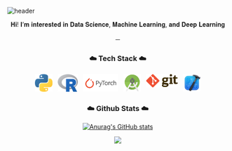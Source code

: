 ![header](https://capsule-render.vercel.app/api?type=waving&text=About%20Me&height=200&fontColor=ffffff)

<p align="center">
  𝐇𝐢! 𝐈’𝐦 𝐢𝐧𝐭𝐞𝐫𝐞𝐬𝐭𝐞𝐝 𝐢𝐧 𝐃𝐚𝐭𝐚 𝐒𝐜𝐢𝐞𝐧𝐜𝐞, 𝐌𝐚𝐜𝐡𝐢𝐧𝐞 𝐋𝐞𝐚𝐫𝐧𝐢𝐧𝐠, 𝐚𝐧𝐝 𝐃𝐞𝐞𝐩 𝐋𝐞𝐚𝐫𝐧𝐢𝐧𝐠       
</p>
<p align="center">
－
</p>

<h3 align="center">☁️ Tech Stack ☁️</h3>
<div align="center">

<p align="center">
  <img src="https://github.com/sw930718/image_folder/blob/main/image/768px-Python-logo-notext.svg.png" alt="Python" height="40" style="vertical-align:top; margin:4px">
  <img src="https://github.com/sw930718/image_folder/blob/main/image/Rlogo.png" alt="R" height="40" style="vertical-align:top; margin:4px">
  <img src="https://github.com/sw930718/image_folder/blob/main/image/pytorch_logo_icon_169823.png" alt="Pytorch" height="40" style="vertical-align:top; margin:4px">

  <img src="https://github.com/sw930718/image_folder/blob/main/image/Androidstudio.png" alt="androidstudio" height="40" style="vertical-align:top; margin:4px">  
  <img src="https://github.com/sw930718/image_folder/blob/main/image/Git-Logo-2Color.png" alt="git" height="30" style="vertical-align:top; margin:4px">  
  <img src="https://github.com/sw930718/image_folder/blob/main/image/Xcode_icon.png" alt="xcode" height="40" style="vertical-align:top; margin:4px">  
</p>
  

<h3 align="center">☁️ Github Stats ☁️</h3>
<div align="center">
  
[![Anurag's GitHub stats](https://github-readme-stats.vercel.app/api?username=sw930718&count_private=true&show_icons=true&theme=buefy)](https://github.com/anuraghazra/github-readme-stats)

  
  
  
<p align="center">
  <a href="https://hits.seeyoufarm.com"><img src="https://hits.seeyoufarm.com/api/count/incr/badge.svg?url=https%3A%2F%2Fgithub.com%2Fsw930718%2Fhit-counter&count_bg=%237F3DC8&title_bg=%23DACDE8&icon=github.svg&icon_color=%23E7E7E7&title=hits&edge_flat=false"/></a>
</p>
  
  
<!--
[![Top Langs](https://github-readme-stats.vercel.app/api/top-langs/?username=sw930718&layout=compact&)](https://github.com/sw930718/github-readme-stats)
-->
  
<!--
**sw930718/sw930718** is a ✨ _special_ ✨ repository because its `README.md` (this file) appears on your GitHub profile.

Here are some ideas to get you started:

- 🔭 I’m currently working on ...
- 🌱 I’m currently learning ...
- 👯 I’m looking to collaborate on ...
- 🤔 I’m looking for help with ...
- 💬 Ask me about ...
- 📫 How to reach me: ...
- 😄 Pronouns: ...
- ⚡ Fun fact: ...
-->

